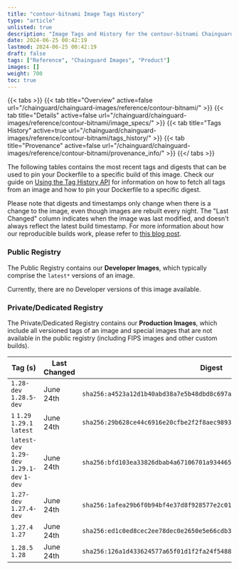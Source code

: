 ```yaml
---
title: "contour-bitnami Image Tags History"
type: "article"
unlisted: true
description: "Image Tags and History for the contour-bitnami Chainguard Image"
date: 2024-06-25 00:42:19
lastmod: 2024-06-25 00:42:19
draft: false
tags: ["Reference", "Chainguard Images", "Product"]
images: []
weight: 700
toc: true
---
```


{{< tabs >}}
{{< tab title="Overview" active=false url="/chainguard/chainguard-images/reference/contour-bitnami/" >}}
{{< tab title="Details" active=false url="/chainguard/chainguard-images/reference/contour-bitnami/image_specs/" >}}
{{< tab title="Tags History" active=true url="/chainguard/chainguard-images/reference/contour-bitnami/tags_history/" >}}
{{< tab title="Provenance" active=false url="/chainguard/chainguard-images/reference/contour-bitnami/provenance_info/" >}}
{{</ tabs >}}

The following tables contains the most recent tags and digests that can be used to pin your Dockerfile to a specific build of this image. Check our guide on [Using the Tag History API](/chainguard/chainguard-images/using-the-tag-history-api/) for information on how to fetch all tags from an image and how to pin your Dockerfile to a specific digest.

Please note that digests and timestamps only change when there is a change to the image, even though images are rebuilt every night. The "Last Changed" column indicates when the image was last modified, and doesn't always reflect the latest build timestamp. For more information about how our reproducible builds work, please refer to [this blog post](https://www.chainguard.dev/unchained/reproducing-chainguards-reproducible-image-builds).

### Public Registry
The Public Registry contains our **Developer Images**, which typically comprise the `latest*` versions of an image.

Currently, there are no Developer versions of this image available.

### Private/Dedicated Registry
The Private/Dedicated Registry contains our **Production Images**, which include all versioned tags of an image and special images that are not available in the public registry (including FIPS images and other custom builds).

| Tag (s)                                       | Last Changed | Digest                                                                    |
|-----------------------------------------------|--------------|---------------------------------------------------------------------------|
|  `1.28-dev` `1.28.5-dev`                      | June 24th    | `sha256:a4523a12d1b40abd38a7e5b48dbd8c697a4071d6a32d42ceb58437d7d294fe8e` |
|  `1` `1.29` `1.29.1` `latest`                 | June 24th    | `sha256:29b628ce44c6916e20cfbe2f2f8aec9893a3b089a002b481141bea1ef3f1cb59` |
|  `latest-dev` `1.29-dev` `1.29.1-dev` `1-dev` | June 24th    | `sha256:bfd103ea33826dbab4a67106701a934465ab14efeaa159b44a1a5b8b6f91cc51` |
|  `1.27-dev` `1.27.4-dev`                      | June 24th    | `sha256:1afea29b6f0b94bf4e37d8f928577e2c01a45a074928b0b8cfbf29d1ebf8727a` |
|  `1.27.4` `1.27`                              | June 24th    | `sha256:ed1c0ed8cec2ee78dec0e2650e5e66cdb362abd407aa85e138f6d2609f58f52f` |
|  `1.28.5` `1.28`                              | June 24th    | `sha256:126a1d433624577a65f01d1f2fa24f548851fc9ed1fca777ee9c36258ae52c44` |

